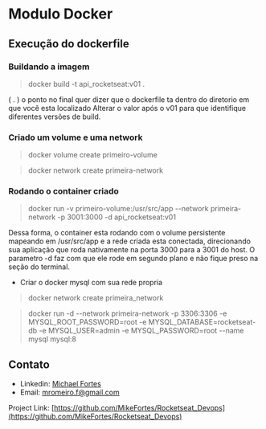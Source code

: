 # Modulo Docker

## Execução do dockerfile

### Buildando a imagem
>docker build -t api_rocketseat:v01 .

( . ) o ponto no final quer dizer que o dockerfile ta dentro do diretorio em que você esta localizado
Alterar o valor após o v01 para que identifique diferentes versões de build.

### Criado um volume e uma network

> docker volume create primeiro-volume

> docker network create primeira-network

### Rodando o container criado

>docker run -v primeiro-volume:/usr/src/app --network primeira-network -p 3001:3000 -d api_rocketseat:v01

Dessa forma, o container esta rodando com o volume persistente mapeando em /usr/src/app e a rede criada esta conectada, direcionando sua aplicação que roda nativamente na porta 3000 para a 3001 do host. O parametro -d faz com que ele rode em segundo plano e não fique preso na seção do terminal.

- Criar o docker mysql com sua rede propria

> docker network create primeira_network

> docker run -d --network primeira-network -p 3306:3306 -e MYSQL_ROOT_PASSWORD=root -e MYSQL_DATABASE=rocketseat-db -e MYSQL_USER=admin -e MYSQL_PASSWORD=root --name mysql mysql:8

<!-- CONTACT -->
## Contato

- Linkedin: [Michael Fortes](https://www.linkedin.com/in/mikefortes/)
- Email: mromeiro.f@gmail.com

Project Link: [https://github.com/MikeFortes/Rocketseat_Devops](https://github.com/MikeFortes/Rocketseat_Devops)
